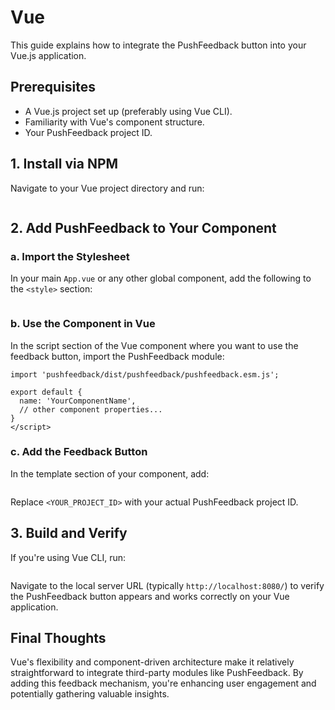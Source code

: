 # Vue

This guide explains how to integrate the PushFeedback button into your Vue.js application.

## **Prerequisites**

- A Vue.js project set up (preferably using Vue CLI).
- Familiarity with Vue's component structure.
- Your PushFeedback project ID.

## **1. Install via NPM**

Navigate to your Vue project directory and run:

```npm install pushfeedback
```
## **2. Add PushFeedback to Your Component**

### **a. Import the Stylesheet**

In your main `App.vue` or any other global component, add the following to the `<style>` section:

```@import 'pushfeedback/dist/pushfeedback/pushfeedback.css';
```
### **b. Use the Component in Vue**

In the script section of the Vue component where you want to use the feedback button, import the PushFeedback module:

```<script>
import 'pushfeedback/dist/pushfeedback/pushfeedback.esm.js';

export default {
  name: 'YourComponentName',
  // other component properties...
}
</script>
```
### **c. Add the Feedback Button**

In the template section of your component, add:

```<feedback-button project="<YOUR_PROJECT_ID>">Send feedback</feedback-button>
```
Replace `<YOUR_PROJECT_ID>` with your actual PushFeedback project ID.

## **3. Build and Verify**

If you're using Vue CLI, run:

```npm run serve
```
Navigate to the local server URL (typically `http://localhost:8080/`) to verify the PushFeedback button appears and works correctly on your Vue application.

## **Final Thoughts**

Vue's flexibility and component-driven architecture make it relatively straightforward to integrate third-party modules like PushFeedback. By adding this feedback mechanism, you're enhancing user engagement and potentially gathering valuable insights.


